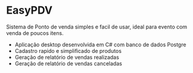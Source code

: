 # EasyPDV
Sistema de Ponto de venda simples e facil de usar, ideal para evento com venda de poucos itens.

- Aplicação desktop desenvolvida em C# com banco de dados Postgre
- Cadastro rapido e simplificado de produtos 
- Geração de relatório de vendas realizadas
- Geração de relatório de vendas canceladas


